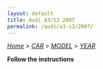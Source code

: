 ```yaml
---
layout: default
title: Audi A3/S3 2007
permalink: /audi/a3-s3/2007/
---
```

[*Home*](/) > [*CAR*](/car/) > [*MODEL*](/car/model/) > [*YEAR*](/car/model/year/)

**Follow the instructions**